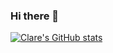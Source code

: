 ### Hi there 👋

[![Clare's GitHub stats](https://github-readme-stats.vercel.app/api?username=devclarenjoki&show_icons=true&theme=radical)](https://github.com/anuraghazra/github-readme-stats)




